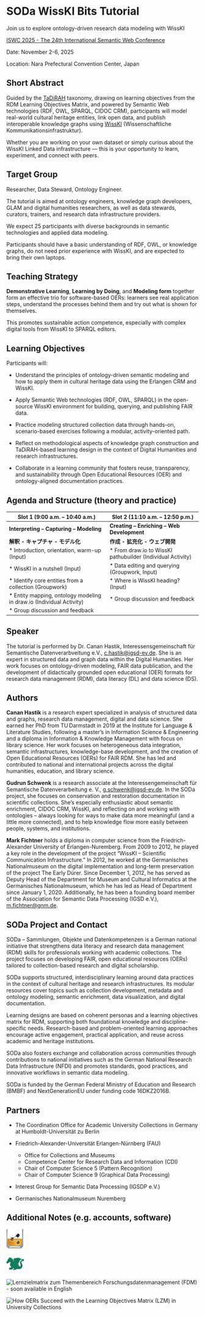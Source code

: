 <!--

titel: SODa WissKI Bits Tutorial
authorin: Canan Hastik
orcid:
authorin: Gudrun Schwenk
orcid: https://orcid.org/0009-0002-3156-8339
authorin: Mark Fichtner
orcid:
licence: cc by
URLDOI: tba
email: SODa@sammlungen.io
version: v1.1
language: ENG

icon:     https://raw.githubusercontent.com/chastik/Beratung_Dateityp_Bild/refs/heads/main/SODa-Logo_full.svg
link:     https://raw.githubusercontent.com/chastik/Spielplatz/refs/heads/main/soda.css

-->


# SODa WissKI Bits Tutorial

Join us to explore ontology-driven research data modeling with WissKI 

[ISWC 2025 - The 24th International Semantic Web Conference](https://iswc2025.semanticweb.org/)

Date: November 2-6,  2025

Location: Nara Prefectural Convention Center,  Japan


## Short Abstract

Guided by the [TaDiRAH](https://github.com/dhtaxonomy/TaDiRAH) taxonomy, drawing on learning objectives from the RDM Learning Objectives Matrix, and powered by Semantic Web technologies (RDF, OWL, SPARQL, CIDOC CRM), participants will model real-world cultural heritage entities, link open data, and publish interoperable knowledge graphs using [WissKI](https://wiss-ki.eu/) (Wissenschaftliche Kommunikationsinfrastruktur).

Whether you are working on your own dataset or simply curious about the WissKI Linked Data infrastructure — this is your opportunity to learn, experiment, and connect with peers.

## Target Group

Researcher, Data Steward, Ontology Engineer.

The tutorial is aimed at ontology engineers, knowledge graph developers, GLAM and digital humanities researchers, as well as data stewards, curators, trainers, and research data infrastructure providers. 

We expect 25 participants with diverse backgrounds in semantic technologies and applied data modeling.

Participants should have a basic understanding of RDF, OWL, or knowledge graphs, do not need prior experience with WissKI, and are expected to bring their own laptops.

## Teaching Strategy

**Demonstrative Learning**, **Learning by Doing**, and **Modeling form** together form an effective trio for software-based OERs: learners see real application steps, understand the processes behind them and try out what is shown for themselves. 

This promotes sustainable action competence, especially with complex digital tools from WissKI to SPARQL editors.

## Learning Objectives

Participants will:

* Understand the principles of ontology-driven semantic modeling and how to apply them in cultural heritage data using the Erlangen CRM and WissKI.
  
* Apply Semantic Web technologies (RDF, OWL, SPARQL) in the open-source WissKI environment for building, querying, and publishing FAIR data.
  
* Practice modeling structured collection data through hands-on, scenario-based exercises following a modular, activity-oriented path.
  
* Reflect on methodological aspects of knowledge graph construction and TaDiRAH-based learning design in the context of Digital Humanities and research infrastructures.
  
* Collaborate in a learning community that fosters reuse, transparency, and sustainability through Open Educational Resources (OER) and ontology-aligned documentation practices.

## Agenda and Structure (theory and practice)

| **Slot 1 (9:00 a.m. – 10:40 a.m.)**     | **Slot 2 (11:10 a.m. – 12:50 p.m.)**      | 
|------------|------------|
|**Interpreting – Capturing – Modeling**   | **Creating – Enriching – Web Development**   |
|**解釈 - キャプチャ - モデル化**   | **作成 - 拡充化 - ウェブ開発**     |
|* Introduction, orientation, warm-up (Input)  | * From draw.io to WissKI pathubuilder (Individual Activity)   |
|* WissKI in a nutshell (Input)  | * Data editing and querying (Groupwork, Input) |
|* Identify core entities from a collection (Groupwork)  | * Where is WissKI heading? (Input) |
|* Entity mapping, ontology modeling in draw.io (Individual Activity)  | * Group discussion and feedback  |
|* Group discussion and feedback  | |

## Speaker

The tutorial is performed by Dr. Canan Hastik, Interessensgemeinschaft für Semantische Datenverarbveitung e.V., c.hastik@igsd-ev.de. She is an expert in structured data and graph data within the Digital Humanities. Her work focuses on ontology-driven modeling, FAIR data publication, and the development of didactically grounded open educational (OER) formats for research data management (RDM), data literacy (DL) and data science (DS).

## Authors

**Canan Hastik** is a research expert specialized in analysis of structured data and graphs, research data management, digital and data science. She earned her PhD from TU Darmstadt in 2019 at the Institute for Language & Literature Studies, following a master’s in Information Science & Engineering and a diploma in Information & Knowledge Management with focus on library science. Her work focuses on heterogeneous data integration, semantic infrastructures, knowledge-base development, and the creation of Open Educational Resources (OERs) for FAIR RDM. She has led and contributed to national and international projects across the digital humanities, education, and library science. 

 
**Gudrun Schwenk** is a research associate at the Interessengemeinschaft für Semantische Datenverarbeitung e. V., g.schwenk@igsd-ev.de. In the SODa project, she focuses on conservation and restoration documentation in scientific collections. She’s especially enthusiastic about semantic enrichment, CIDOC CRM, WissKI, and reflecting on and working with ontologies – always looking for ways to make data more meaningful (and a little more connected), and to help knowledge flow more easily between people, systems, and institutions.



**Mark Fichtner** holds a diploma in computer science from the Friedrich-Alexander University of Erlangen-Nuremberg. From 2009 to 2012, he played a key role in the development of the project “WissKI – Scientific Communication Infrastructure.” In 2012, he worked at the Germanisches Nationalmuseum on the digital implementation and long-term preservation of the project The Early Dürer. Since December 1, 2012, he has served as Deputy Head of the Department for Museum and Cultural Informatics at the Germanisches Nationalmuseum, which he has led as Head of Department since January 1, 2020. Additionally, he has been a founding board member of the Association for Semantic Data Processing (IGSD e.V.), m.fichtner@gnm.de.

## SODa Project and Contact

SODa – Sammlungen, Objekte und Datenkompetenzen is a German national initiative that strengthens data literacy and research data management (RDM) skills for professionals working with academic collections. The project focuses on developing FAIR, open educational resources (OERs) tailored to collection-based research and digital scholarship.

SODa supports structured, interdisciplinary learning around data practices in the context of cultural heritage and research infrastructures. Its modular resources cover topics such as collection development, metadata and ontology modeling, semantic enrichment, data visualization, and digital documentation.

Learning designs are based on coherent personas and a learning objectives matrix for RDM, supporting both foundational knowledge and discipline-specific needs. Research-based and problem-oriented learning approaches encourage active engagement, practical application, and reuse across academic and heritage institutions.

SODa also fosters exchange and collaboration across communities through contributions to national initiatives such as the German National Research Data Infrastructure (NFDI) and promotes standards, good practices, and innovative workflows in semantic data modeling.

SODa is funded by the German Federal Ministry of Education and Research (BMBF) and NextGenerationEU under funding code 16DKZ2016B.

## Partners

* The Coordination Office for Academic University Collections in Germany at Humboldt-Universität zu Berlin

* Friedrich-Alexander-Universität Erlangen-Nürnberg (FAU)
  * Office for Collections and Museums
  * Competence Center for Research Data and Information (CDI)
  * Chair of Computer Science 5 (Pattern Recognition)
  * Chair of Computer Science 9 (Graphical Data Processing)

* Interest Group for Semantic Data Processing (IGSDP e.V.)

* Germanisches Nationalmuseum Nuremberg


## Additional Notes (e.g. accounts, software)

[![WissKI – Wissenschaftliche Kommunikationsinfrastruktur](https://raw.githubusercontent.com/chastik/Beratung_Dateityp_Bild/main/wisski_logo.png)](https://wiss-ki.eu/)

[![TaDiRAH – Taxonomy of Research Activities in the Humanities](https://raw.githubusercontent.com/chastik/Beratung_Dateityp_Bild/main/Drache.png)](https://tadirah.info/)

![Lernzielmatrix zum Themenbereich Forschungsdatenmanagement (FDM) - soon available in English](https://zenodo.org/records/15025246) 

![How OERs Succeed with the Learning Objectives Matrix (LZM) in University Collections](https://zenodo.org/records/15122321)


